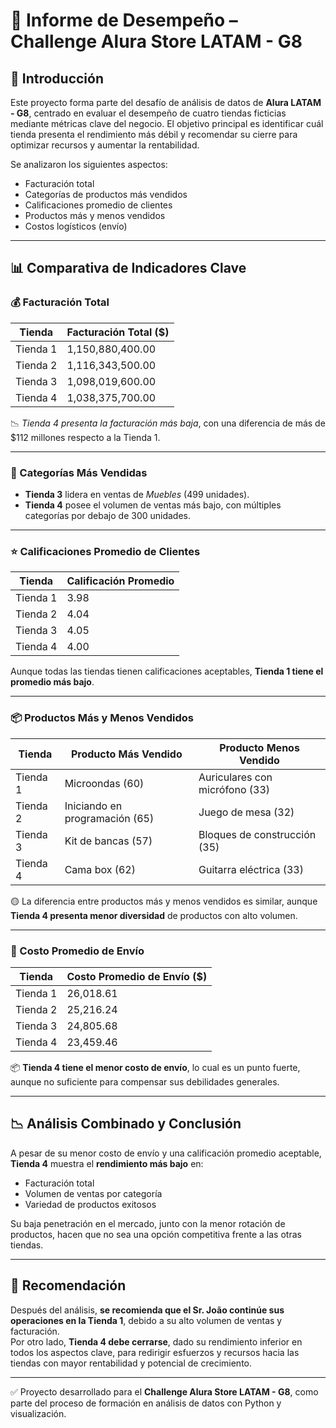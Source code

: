 # 🧾 Informe de Desempeño – Challenge Alura Store LATAM - G8

## 📌 Introducción

Este proyecto forma parte del desafío de análisis de datos de **Alura LATAM - G8**, centrado en evaluar el desempeño de cuatro tiendas ficticias mediante métricas clave del negocio. El objetivo principal es identificar cuál tienda presenta el rendimiento más débil y recomendar su cierre para optimizar recursos y aumentar la rentabilidad.

Se analizaron los siguientes aspectos:

- Facturación total
- Categorías de productos más vendidos
- Calificaciones promedio de clientes
- Productos más y menos vendidos
- Costos logísticos (envío)

---

## 📊 Comparativa de Indicadores Clave

### 💰 Facturación Total

| Tienda   | Facturación Total ($)     |
|----------|----------------------------|
| Tienda 1 | 1,150,880,400.00           |
| Tienda 2 | 1,116,343,500.00           |
| Tienda 3 | 1,098,019,600.00           |
| Tienda 4 | 1,038,375,700.00           |

📉 *Tienda 4 presenta la facturación más baja*, con una diferencia de más de $112 millones respecto a la Tienda 1.

---

### 🧩 Categorías Más Vendidas

- **Tienda 3** lidera en ventas de *Muebles* (499 unidades).
- **Tienda 4** posee el volumen de ventas más bajo, con múltiples categorías por debajo de 300 unidades.

---

### ⭐ Calificaciones Promedio de Clientes

| Tienda   | Calificación Promedio |
|----------|------------------------|
| Tienda 1 | 3.98                   |
| Tienda 2 | 4.04                   |
| Tienda 3 | 4.05                   |
| Tienda 4 | 4.00                   |

Aunque todas las tiendas tienen calificaciones aceptables, **Tienda 1 tiene el promedio más bajo**.

---

### 📦 Productos Más y Menos Vendidos

| Tienda   | Producto Más Vendido          | Producto Menos Vendido           |
|----------|-------------------------------|----------------------------------|
| Tienda 1 | Microondas (60)               | Auriculares con micrófono (33)   |
| Tienda 2 | Iniciando en programación (65)| Juego de mesa (32)               |
| Tienda 3 | Kit de bancas (57)            | Bloques de construcción (35)     |
| Tienda 4 | Cama box (62)                 | Guitarra eléctrica (33)          |

🟡 La diferencia entre productos más y menos vendidos es similar, aunque **Tienda 4 presenta menor diversidad** de productos con alto volumen.

---

### 🚚 Costo Promedio de Envío

| Tienda   | Costo Promedio de Envío ($) |
|----------|-----------------------------|
| Tienda 1 | 26,018.61                   |
| Tienda 2 | 25,216.24                   |
| Tienda 3 | 24,805.68                   |
| Tienda 4 | 23,459.46                   |

📦 **Tienda 4 tiene el menor costo de envío**, lo cual es un punto fuerte, aunque no suficiente para compensar sus debilidades generales.

---

## 📉 Análisis Combinado y Conclusión

A pesar de su menor costo de envío y una calificación promedio aceptable, **Tienda 4** muestra el **rendimiento más bajo** en:

- Facturación total
- Volumen de ventas por categoría
- Variedad de productos exitosos

Su baja penetración en el mercado, junto con la menor rotación de productos, hacen que no sea una opción competitiva frente a las otras tiendas.

---

## 🛑 Recomendación

Después del análisis, **se recomienda que el Sr. João continúe sus operaciones en la Tienda 1**, debido a su alto volumen de ventas y facturación.  
Por otro lado, **Tienda 4 debe cerrarse**, dado su rendimiento inferior en todos los aspectos clave, para redirigir esfuerzos y recursos hacia las tiendas con mayor rentabilidad y potencial de crecimiento.

---

✅ Proyecto desarrollado para el **Challenge Alura Store LATAM - G8**, como parte del proceso de formación en análisis de datos con Python y visualización.
